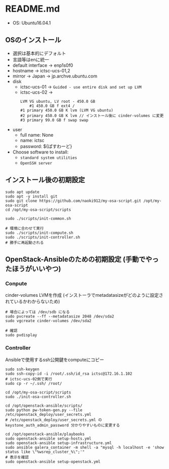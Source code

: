 # README.md

* OS: Ubuntu16.04.1

## OSのインストール
* 選択は基本的にデフォルト
* 言語等はenに統一
* default interface -> enp1s0f0
* hostname -> ictsc-ucs-01,2
* mirror -> Japan -> jp.archve.ubuntu.com
* disk
  - ictsc-ucs-01 -> `Guided - use entire disk and set up LVM`
  - ictsc-ucs-02 ->
    ```
    LVM VG ubuntu, LV root - 450.0 GB
        #1 450.0 GB f ext4 /
    #1 primary 450.0 GB K lvm (LVM VG ubuntu)
    #2 primary 450.0 GB K lvm // インストール後に cinder-volumes に変更
    #3 primary 99.0 GB f swap swap
    ```
* user
  - full name: None
  - name: ictsc
  - password: ${ぱすわーど}
* Choose software to install:
  - `standard system utilities`
  - `OpenSSH server`

## インストール後の初期設定

```
sudo apt update
sudo apt -y install git
sudo git clone https://github.com/naoki912/my-osa-script.git /opt/my-osa-script
cd /opt/my-osa-script/scripts

sudo ./scripts/init-common.sh

# 環境に合わせて実行
sudo ./scripts/init-compute.sh
sudo ./scripts/init-controller.sh
# 勝手に再起動される
```

## OpenStack-Ansibleのための初期設定 (手動でやったほうがいいやつ)

### Conpute

cinder-volumes LVMを作成 (インストーラでmetadatasizeがどのように設定されているかわからないため)

```
# 場合によっては /dev/sdb になる
sudo pvcreate --ff --metadatasize 2048 /dev/sda2
sudo vgcreate cinder-volumes /dev/sda2

# 確認
sudo pvdisplay
```

### Controller

Ansibleで使用するssh公開鍵をcomputeにコピー

```
sudo ssh-keygen
sudo ssh-copy-id -i /root/.ssh/id_rsa ictsc@172.16.1.102
# ictsc-ucs-02側で実行
sudo cp -r ~/.ssh/ /root/

cd /opt/my-osa-script/scripts
sudo ./init-osa-controller.sh

cd /opt/openstack-ansible/scripts/
sudo python pw-token-gen.py --file /etc/openstack_deploy/user_secrets.yml
# /etc/openstack_deploy/user_secrets.yml の keystone_auth_admin_password 分かりやすいものに変更する

cd /opt/openstack-ansible/playbooks
sudo openstack-ansible setup-hosts.yml
sudo openstack-ansible setup-infrastructure.yml
sudo ansible galera_container -m shell -a "mysql -h localhost -e 'show status like \"%wsrep_cluster_%\";'"
# 表示を確認
sudo openstack-ansible setup-openstack.yml
```
